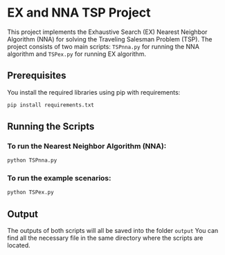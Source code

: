 # EX and NNA TSP Project  

This project implements the Exhaustive Search (EX) Nearest Neighbor Algorithm (NNA) for solving the Traveling Salesman Problem (TSP). The project consists of two main scripts: `TSPnna.py` for running the NNA algorithm and `TSPex.py` for running EX algorithm.  

## Prerequisites  

You install the required libraries using pip with requirements:  

```bash  
pip install requirements.txt
```  

## Running the Scripts  

### To run the Nearest Neighbor Algorithm (NNA):  

```bash  
python TSPnna.py  
```  

### To run the example scenarios:  

```bash  
python TSPex.py  
```  

## Output  

The outputs of both scripts will all be saved into the folder `output` You can find all the necessary file in the same directory where the scripts are located.  